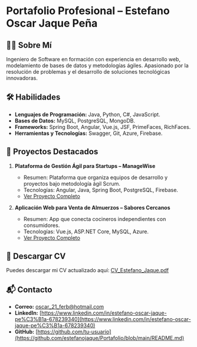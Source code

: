 # Portafolio Profesional – Estefano Oscar Jaque Peña  

## 👨‍💻 Sobre Mí  
Ingeniero de Software en formación con experiencia en desarrollo web, modelamiento de bases de datos y metodologías ágiles. Apasionado por la resolución de problemas y el desarrollo de soluciones tecnológicas innovadoras.

## 🛠 Habilidades  
- **Lenguajes de Programación:** Java, Python, C#, JavaScript.  
- **Bases de Datos:** MySQL, PostgreSQL, MongoDB.  
- **Frameworks:** Spring Boot, Angular, Vue.js, JSF, PrimeFaces, RichFaces.  
- **Herramientas y Tecnologías:** Swagger, Git, Azure, Firebase.  

## 🌟 Proyectos Destacados  
1. **Plataforma de Gestión Ágil para Startups – ManageWise**  
   - Resumen: Plataforma que organiza equipos de desarrollo y proyectos bajo metodología ágil Scrum.  
   - Tecnologías: Angular, Java, Spring Boot, PostgreSQL, Firebase.  
   - [Ver Proyecto Completo](https://github.com/Horizon-ManageWise)  

2. **Aplicación Web para Venta de Almuerzos – Sabores Cercanos**  
   - Resumen: App que conecta cocineros independientes con consumidores.  
   - Tecnologías: Vue.js, ASP.NET Core, MySQL, Azure.  
   - [Ver Proyecto Completo](https://github.com/Rampart-SaboresCercanos)  

## 📄 Descargar CV  
Puedes descargar mi CV actualizado aquí: [CV_Estefano_Jaque.pdf](https://github.com/tu-usuario/Portfolio/blob/main/CV_Estefano_Jaque.pdf)  

## 📬 Contacto  
- **Correo:** oscar_21_ferb@hotmail.com  
- **LinkedIn:** [https://www.linkedin.com/in/estefano-oscar-jaque-pe%C3%B1a-678239340](https://www.linkedin.com/in/estefano-oscar-jaque-pe%C3%B1a-678239340)
- **GitHub:** [https://github.com/tu-usuario](https://github.com/estefanojaque/Portafolio/blob/main/README.md)
